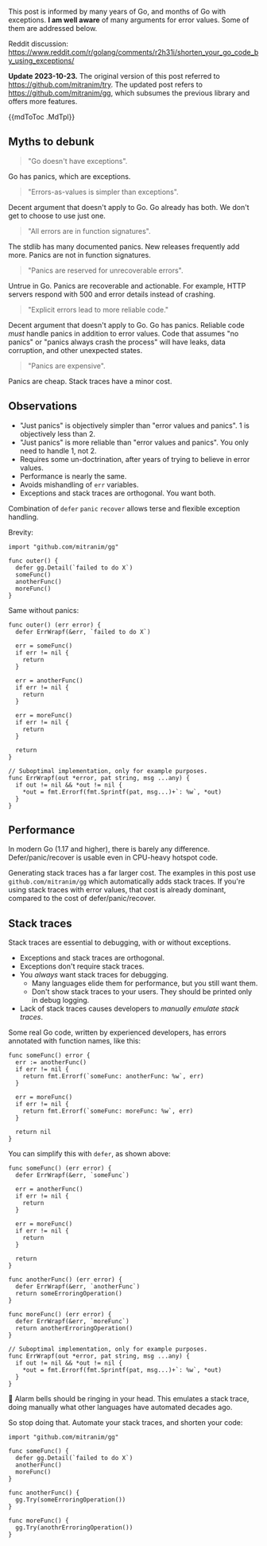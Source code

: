 This post is informed by many years of Go, and months of Go with exceptions. **I am well aware** of many arguments for error values. Some of them are addressed below.

Reddit discussion: https://www.reddit.com/r/golang/comments/r2h31i/shorten_your_go_code_by_using_exceptions/

**Update 2023-10-23.** The original version of this post referred to https://github.com/mitranim/try. The updated post refers to https://github.com/mitranim/gg, which subsumes the previous library and offers more features.

{{mdToToc .MdTpl}}

## Myths to debunk

> "Go doesn't have exceptions".

Go has panics, which are exceptions.

> "Errors-as-values is simpler than exceptions".

Decent argument that doesn't apply to Go. Go already has both. We don't get to choose to use just one.

> "All errors are in function signatures".

The stdlib has many documented panics. New releases frequently add more. Panics are not in function signatures.

> "Panics are reserved for unrecoverable errors".

Untrue in Go. Panics are recoverable and actionable. For example, HTTP servers respond with 500 and error details instead of crashing.

> "Explicit errors lead to more reliable code."

Decent argument that doesn't apply to Go. Go has panics. Reliable code _must_ handle panics in addition to error values. Code that assumes "no panics" or "panics always crash the process" will have leaks, data corruption, and other unexpected states.

> "Panics are expensive".

Panics are cheap. Stack traces have a minor cost.

## Observations

* "Just panics" is objectively simpler than "error values and panics". 1 is objectively less than 2.
* "Just panics" is more reliable than "error values and panics". You only need to handle 1, not 2.
* Requires some un-doctrination, after years of trying to believe in error values.
* Performance is nearly the same.
* Avoids mishandling of `err` variables.
* Exceptions and stack traces are orthogonal. You want both.

Combination of `defer` `panic` `recover` allows terse and flexible exception handling.

Brevity:

```golang
import "github.com/mitranim/gg"

func outer() {
  defer gg.Detail(`failed to do X`)
  someFunc()
  anotherFunc()
  moreFunc()
}
```

Same without panics:

```golang
func outer() (err error) {
  defer ErrWrapf(&err, `failed to do X`)

  err = someFunc()
  if err != nil {
    return
  }

  err = anotherFunc()
  if err != nil {
    return
  }

  err = moreFunc()
  if err != nil {
    return
  }

  return
}

// Suboptimal implementation, only for example purposes.
func ErrWrapf(out *error, pat string, msg ...any) {
  if out != nil && *out != nil {
    *out = fmt.Errorf(fmt.Sprintf(pat, msg...)+`: %w`, *out)
  }
}
```

## Performance

In modern Go (1.17 and higher), there is barely any difference. Defer/panic/recover is usable even in CPU-heavy hotspot code.

Generating stack traces has a far larger cost. The examples in this post use `github.com/mitranim/gg` which automatically adds stack traces. If you're using stack traces with error values, that cost is already dominant, compared to the cost of defer/panic/recover.

## Stack traces

Stack traces are essential to debugging, with or without exceptions.

* Exceptions and stack traces are orthogonal.
* Exceptions don't require stack traces.
* You _always_ want stack traces for debugging.
  * Many languages elide them for performance, but you still want them.
  * Don't show stack traces to your users. They should be printed only in debug logging.
* Lack of stack traces causes developers to _manually emulate stack traces_.

Some real Go code, written by experienced developers, has errors annotated with function names, like this:

```golang
func someFunc() error {
  err := anotherFunc()
  if err != nil {
    return fmt.Errorf(`someFunc: anotherFunc: %w`, err)
  }

  err = moreFunc()
  if err != nil {
    return fmt.Errorf(`someFunc: moreFunc: %w`, err)
  }

  return nil
}
```

You can simplify this with `defer`, as shown above:

```golang
func someFunc() (err error) {
  defer ErrWrapf(&err, `someFunc`)

  err = anotherFunc()
  if err != nil {
    return
  }

  err = moreFunc()
  if err != nil {
    return
  }

  return
}

func anotherFunc() (err error) {
  defer ErrWrapf(&err, `anotherFunc`)
  return someErroringOperation()
}

func moreFunc() (err error) {
  defer ErrWrapf(&err, `moreFunc`)
  return anotherErroringOperation()
}

// Suboptimal implementation, only for example purposes.
func ErrWrapf(out *error, pat string, msg ...any) {
  if out != nil && *out != nil {
    *out = fmt.Errorf(fmt.Sprintf(pat, msg...)+`: %w`, *out)
  }
}
```

🔔 Alarm bells should be ringing in your head. This emulates a stack trace, doing manually what other languages have automated decades ago.

So stop doing that. Automate your stack traces, and shorten your code:

```golang
import "github.com/mitranim/gg"

func someFunc() {
  defer gg.Detail(`failed to do X`)
  anotherFunc()
  moreFunc()
}

func anotherFunc() {
  gg.Try(someErroringOperation())
}

func moreFunc() {
  gg.Try(anothrErroringOperation())
}
```

